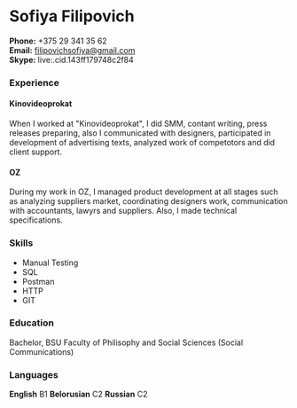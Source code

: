 # Sofiya Filipovich 
**Phone:** +375 29 341 35 62  
**Email:** filipovichsofiya@gmail.com  
**Skype:** live:.cid.143ff179748c2f84  
### Experience
#### Kinovideoprokat  
When I worked at "Kinovideoprokat", I did SMM, contant writing, press releases preparing, also I communicated with designers, participated in development of advertising texts, analyzed work of competotors and did client support.  
#### OZ
During my work in OZ, I managed product development at all stages such as analyzing suppliers market, coordinating designers work, communication with accountants, lawyrs and suppliers. Also, I made technical specifications.   
### Skills
* Manual Testing 
* SQL
* Postman 
* HTTP
* GIT
### Education
Bachelor, BSU Faculty of Philisophy and Social Sciences (Social Communications)  
### Languages 
**English** B1
**Belorusian** C2
**Russian** C2 


